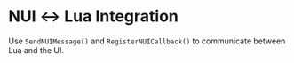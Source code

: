 # NUI ↔ Lua Integration

Use `SendNUIMessage()` and `RegisterNUICallback()` to communicate between Lua and the UI.

